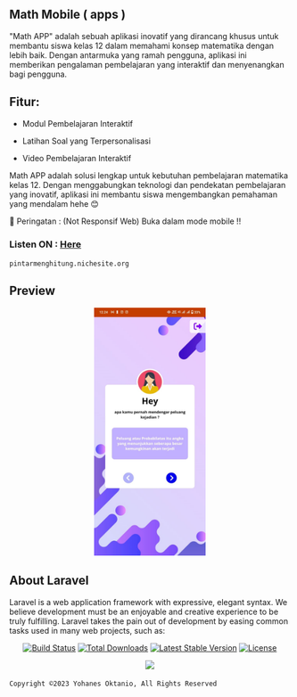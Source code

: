 ## Math Mobile ( apps )


"Math APP" adalah sebuah aplikasi inovatif yang dirancang khusus untuk membantu siswa kelas 12 dalam memahami konsep matematika dengan lebih baik. Dengan antarmuka yang ramah pengguna, aplikasi ini memberikan pengalaman pembelajaran yang interaktif dan menyenangkan bagi pengguna.

## Fitur:
    
- Modul Pembelajaran Interaktif

- Latihan Soal yang Terpersonalisasi

- Video Pembelajaran Interaktif


Math APP adalah solusi lengkap untuk kebutuhan pembelajaran matematika kelas 12. Dengan menggabungkan teknologi dan pendekatan pembelajaran yang inovatif, aplikasi ini membantu siswa mengembangkan pemahaman yang mendalam hehe 😊


🔴 Peringatan : (Not Responsif Web) Buka dalam mode mobile !!

### Listen ON : <a href="pintarmenghitung.nichesite.or" targer="_blank">Here</a>
    pintarmenghitung.nichesite.org

## Preview
<p align="center">
  <img src="./preview.jpeg" width="200px">
</p>

## About Laravel

Laravel is a web application framework with expressive, elegant syntax. We believe development must be an enjoyable and creative experience to be truly fulfilling. Laravel takes the pain out of development by easing common tasks used in many web projects, such as:

<p align="center">
<a href="https://travis-ci.org/laravel/framework"><img src="https://travis-ci.org/laravel/framework.svg" alt="Build Status"></a>
<a href="https://packagist.org/packages/laravel/framework"><img src="https://img.shields.io/packagist/dt/laravel/framework" alt="Total Downloads"></a>
<a href="https://packagist.org/packages/laravel/framework"><img src="https://img.shields.io/packagist/v/laravel/framework" alt="Latest Stable Version"></a>
<a href="https://packagist.org/packages/laravel/framework"><img src="https://img.shields.io/packagist/l/laravel/framework" alt="License"></a>
</p>

<p align="center"><a href="https://laravel.com" target="_blank"><img src="https://raw.githubusercontent.com/laravel/art/master/logo-lockup/5%20SVG/2%20CMYK/1%20Full%20Color/laravel-logolockup-cmyk-red.svg" width="400"></a></p>

    Copyright ©2023 Yohanes Oktanio, All Rights Reserved
